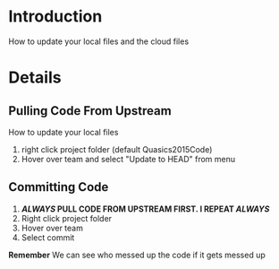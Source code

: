 # Introduction #

How to update your local files and the cloud files


# Details #
## Pulling Code From Upstream ##
How to update your local files

  1. right click project folder (default Quasics2015Code)
  1. Hover over team and select "Update to HEAD" from menu

## Committing Code ##

  1. **_ALWAYS_ PULL CODE FROM UPSTREAM FIRST. I REPEAT _ALWAYS_**
  1. Right click project folder
  1. Hover over team
  1. Select commit

**Remember**
We can see who messed up the code if it gets messed up
